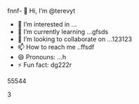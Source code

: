 fnnf- 👋 Hi, I’m @terevyt
- 👀 I’m interested in ...
- 🌱 I’m currently learning ...gfsds
- 💞️ I’m looking to collaborate on ...123123
- 📫 How to reach me ..ffsdf
- 😄 Pronouns: ...h
- ⚡ Fun fact: dg222r
<!---4565werasdf4458dfg
terevyt/terevyt is a ✨ special ✨ repository because its `README.md` (this f63ile) appears on your GitHub profile.vds
You can click the Preview link to take a look at your changes.р123465
--->55544
3
